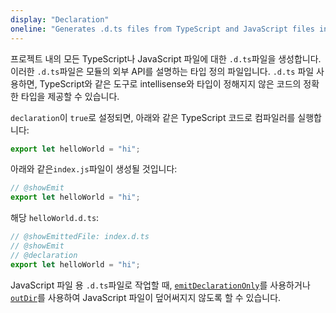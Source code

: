 ```yaml
---
display: "Declaration"
oneline: "Generates .d.ts files from TypeScript and JavaScript files in your project."
---
```


프로젝트 내의 모든 TypeScript나 JavaScript 파일에 대한  `.d.ts`파일을 생성합니다. 
이러한  `.d.ts`파일은 모듈의 외부 API를 설명하는 타입 정의 파일입니다. 
`.d.ts` 파일 사용하면, TypeScript와 같은 도구로 intellisense와 타입이 정해지지 않은 코드의 정확한 타입을 제공할 수 있습니다.

`declaration`이 `true`로 설정되면, 아래와 같은 TypeScript 코드로 컴파일러를 실행합니다:

```ts twoslash
export let helloWorld = "hi";
```

아래와 같은`index.js`파일이 생성될 것입니다:

```ts twoslash
// @showEmit
export let helloWorld = "hi";
```

해당 `helloWorld.d.ts`:

```ts twoslash
// @showEmittedFile: index.d.ts
// @showEmit
// @declaration
export let helloWorld = "hi";
```

JavaScript 파일 용 `.d.ts`파일로 작업할 때,  [`emitDeclarationOnly`](#emitDeclarationOnly)를 사용하거나  [`outDir`](#outDir)를 사용하여 JavaScript 파일이 덮어써지지 않도록 할 수 있습니다.
